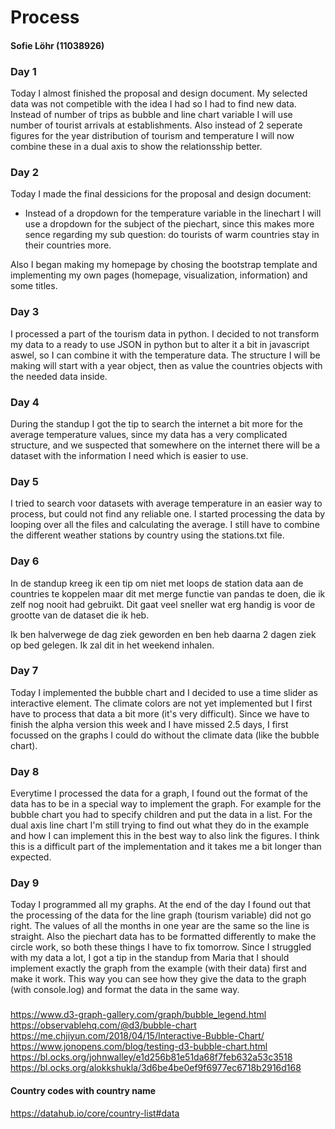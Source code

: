 # Process
#### Sofie Löhr (11038926)

### Day 1
Today I almost finished the proposal and design document. My selected data was not competible with the idea I had so I had to find new data. Instead of number of trips as bubble and line chart variable I will use number of tourist arrivals at establishments. Also instead of 2 seperate figures for the year distribution of tourism and temperature I will now combine these in a dual axis to show the relationsship better.

### Day 2
Today I made the final dessicions for the proposal and design document:
+ Instead of a dropdown for the temperature variable in the linechart I will use a dropdown for the subject of the piechart, since this makes more sence regarding my sub question: do tourists of warm countries stay in their countries more.

Also I began making my homepage by chosing the bootstrap template and implementing my own pages (homepage, visualization, information) and some titles.

### Day 3 
I processed a part of the tourism data in python. I decided to not transform my data to a ready to use JSON in python but to alter it a bit in javascript aswel, so I can combine it with the temperature data. The structure I will be making will start with a year object, then as value the countries objects with the needed data inside.

### Day 4
During the standup I got the tip to search the internet a bit more for the average temperature values, since my data has a very complicated structure, and we suspected that somewhere on the internet there will be a dataset with the information I need which is easier to use. 

### Day 5
I tried to search voor datasets with average temperature in an easier way to process, but could not find any reliable one. I started processing the data by looping over all the files and calculating the average. I still have to combine the different weather stations by country using the stations.txt file. 

### Day 6
In de standup kreeg ik een tip om niet met loops de station data aan de countries te koppelen maar dit met merge functie van pandas te doen, die ik zelf nog nooit had gebruikt. Dit gaat veel sneller wat erg handig is voor de grootte van de dataset die ik heb.

Ik ben halverwege de dag ziek geworden en ben heb daarna 2 dagen ziek op bed gelegen. Ik zal dit in het weekend inhalen.

### Day 7
Today I implemented the bubble chart and I decided to use a time slider as interactive element. The climate colors are not yet implemented but I first have to process that data a bit more (it's very difficult). Since we have to finish the alpha version this week and I have missed 2.5 days, I first focussed on the graphs I could do without the climate data (like the bubble chart). 

### Day 8
Everytime I processed the data for a graph, I found out the format of the data has to be in a special way to implement the graph. For example for the bubble chart you had to specify children and put the data in a list. For the dual axis line chart I'm still trying to find out what they do in the example and how I can implement this in the best way to also link the figures. I think this is a difficult part of the implementation and it takes me a bit longer than expected. 

### Day 9
Today I programmed all my graphs. At the end of the day I found out that the processing of the data for the line graph (tourism variable) did not go right. The values of all the months in one year are the same so the line is straight. Also the piechart data has to be formatted differently to make the circle work, so both these things I have to fix tomorrow. Since I struggled with my data a lot, I got a tip in the standup from Maria that I should implement exactly the graph from the example (with their data) first and make it work. This way you can see how they give the data to the graph (with console.log) and format the data in the same way. 

###
https://www.d3-graph-gallery.com/graph/bubble_legend.html
https://observablehq.com/@d3/bubble-chart
https://me.chjiyun.com/2018/04/15/Interactive-Bubble-Chart/
https://www.jonopens.com/blog/testing-d3-bubble-chart.html
https://bl.ocks.org/johnwalley/e1d256b81e51da68f7feb632a53c3518
https://bl.ocks.org/alokkshukla/3d6be4be0ef9f6977ec6718b2916d168



#### Country codes with country name
https://datahub.io/core/country-list#data

